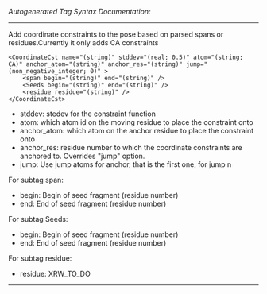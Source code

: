 _Autogenerated Tag Syntax Documentation:_

---
Add coordinate constraints to the pose based on parsed spans or residues.Currently it only adds CA constraints

```
<CoordinateCst name="(string)" stddev="(real; 0.5)" atom="(string; CA)" anchor_atom="(string)" anchor_res="(string)" jump="(non_negative_integer; 0)" >
    <span begin="(string)" end="(string)" />
    <Seeds begin="(string)" end="(string)" />
    <residue residue="(string)" />
</CoordinateCst>
```

-   stddev: stedev for the constraint function
-   atom: which atom id on the moving residue to place the constraint onto
-   anchor_atom: which atom on the anchor residue to place the constraint onto
-   anchor_res: residue number to which the coordinate constraints are anchored to. Overrides "jump" option.
-   jump: Use jump atoms for anchor, that is the first one, for jump n


For subtag span: 

-   begin: Begin of seed fragment (residue number)
-   end: End of seed fragment (residue number)

For subtag Seeds: 

-   begin: Begin of seed fragment (residue number)
-   end: End of seed fragment (residue number)

For subtag residue: 

-   residue: XRW_TO_DO

---
